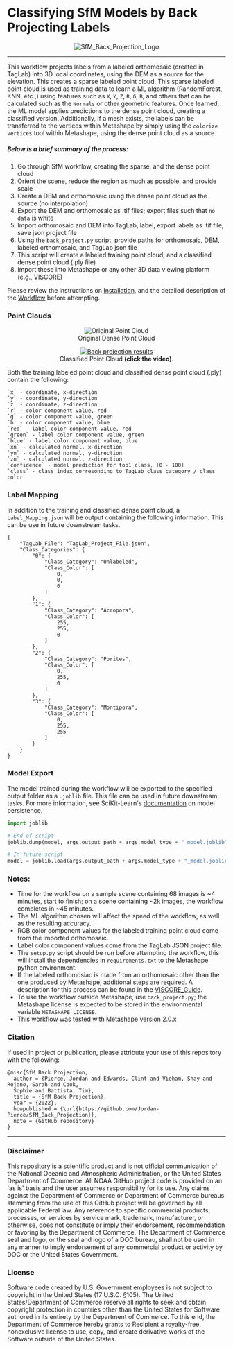 # Classifying SfM Models by Back Projecting Labels

<p align="center">
  <img src="./Figures/SfM_Back_Projection_Logo.png" alt="SfM_Back_Projection_Logo">
</p>

---

This workflow projects labels from a labeled orthomosaic (created in TagLab)
into 3D local coordinates, using the DEM as a source for the elevation. This creates a sparse 
labeled point cloud. This sparse labeled point cloud is used as training data to learn a ML 
algorithm (RandomForest, KNN, etc.,) using features such as `X`, `Y`, `Z`, `R`, `G`, `B`, and 
others that can be calculated such as the `Normals` or other geometric features. Once learned, 
the ML model applies predictions to the dense point cloud, creating a classified version. 
Additionally, if a mesh exists, the labels can be transferred to the vertices within Metashape 
by simply using the `colorize vertices` tool within Metashape, using the dense point cloud as a 
source. 

##### Below is a brief summary of the process:

1. Go through SfM workflow, creating the sparse, and the dense point cloud
2. Orient the scene, reduce the region as much as possible, and provide scale
3. Create a DEM and orthomosaic using the dense point cloud as the source (no interpolation)
4. Export the DEM and orthomosaic as .tif files; export files such that `no data` is white
5. Import orthomosaic and DEM into TagLab, label, export labels as .tif file, save json project file
6. Using the `back_project.py` script, provide paths for orthomosaic, DEM, labeled orthomosaic, and TagLab json file
7. This script will create a labeled training point cloud, and a classified dense point cloud (.ply file)
8. Import these into Metashape or any other 3D data viewing platform (e.g., VISCORE)

Please review the instructions on [Installation](./Tutorials/Installation_Guide.md), and the detailed description of 
the [Workflow](./Tutorials/Workflow.md) before attempting.

### Point Clouds

<p align="center">
  <img src="./Tutorials/Figures/Dense_Point_Cloud.PNG" alt="Original Point Cloud">
  <br>Original Dense Point Cloud
</p>

<p align="center">
  <a href="https://www.youtube.com/embed/DdXprSApgAw">
    <img src="/Tutorials/Figures/Back_Projection_Results.PNG" alt="Back projection results">
  </a>
  <br>Classified Point Cloud <b>(click the video)</b>.
</p>


Both the training labeled point cloud and classified dense point cloud (.ply) contain the following:

```
`x` - coordinate, x-direction
`y` - coordinate, y-direction 
`z` - coordinate, z-direction
`r` - color component value, red 
`g` - color component value, green 
`b` - color component value, blue  
`red` - label color component value, red  
`green` - label color component value, green
`blue` - label color component value, blue
`xn` - calculated normal, x-direction
`yn` - calculated normal, y-direction 
`zn` - calculated normal, z-direction
`confidence` - model prediction for top1 class, [0 - 100] 
`class` - class index corresonding to TagLab class category / class color
```

### Label Mapping

In addition to the training and classified dense point cloud, a `Label_Mapping.json` will be output containing the 
following information. This can be use in future downstream tasks.
```
{
    "TagLab_File": "TagLab_Project_File.json",
    "Class_Categories": {
        "0": {
            "Class_Category": "Unlabeled",
            "Class_Color": [
                0,
                0,
                0
            ]
        },
        "1": {
            "Class_Category": "Acropora",
            "Class_Color": [
                255,
                255,
                0
            ]
        },
        "2": {
            "Class_Category": "Porites",
            "Class_Color": [
                0,
                255,
                0
            ]
        },
        "3": {
            "Class_Category": "Montipora",
            "Class_Color": [
                0,
                255,
                255
            ]
        }
    }
}

```

### Model Export
The model trained during the workflow will be exported to the specified output folder as a `.joblib` file. This file
can be used in future downstream tasks. For more information, see SciKit-Learn's 
[documentation](https://scikit-learn.org/stable/model_persistence.html) on model persistence.
```python
import joblib

# End of script
joblib.dump(model, args.output_path + args.model_type + "_model.joblib")

# In future script
model = joblib.load(args.output_path + args.model_type + "_model.joblib")
```

### Notes:
- Time for the workflow on a sample scene containing 68 images is ~4 minutes, start to finish; on a scene containing ~2k
  images, the workflow completes in ~45 minutes. 
- The ML algorithm chosen will affect the speed of the workflow, as well as the resulting accuracy.
- RGB color component values for the labeled training point cloud come from the imported orthomosaic.
- Label color component values come from the TagLab JSON project file.
- The `setup.py` script should be run before attempting the workflow, this will install the dependencies in 
`requirements.txt` to the Metashape python environment.
- If the labeled orthomosiac is made from an orthomosaic other than the one produced by Metashape, additional steps are 
 required. A description for this process can be found in the [VISCORE_Guide](./Tutorials/VISCORE_Guide.md).
- To use the workflow outside Metashape, use `back_project.py`; the Metashape license is expected to be stored 
in the environmental variable `METASHAPE_LICENSE`.
- This workflow was tested with Metashape version 2.0.x

### Citation

If used in project or publication, please attribute your use of this repository with the following:
    
```
@misc{SfM Back Projection,
  author = {Pierce, Jordan and Edwards, Clint and Vieham, Shay and Rojano, Sarah and Cook, 
  Sophie and Battista, Tim},
  title = {SfM Back Projection},
  year = {2022},
  howpublished = {\url{https://github.com/Jordan-Pierce/SfM_Back_Projection}},
  note = {GitHub repository}
}
```
---

### Disclaimer

This repository is a scientific product and is not official communication of the National Oceanic and Atmospheric 
Administration, or the United States Department of Commerce. All NOAA GitHub project code is provided on an 'as is' 
basis and the user assumes responsibility for its use. Any claims against the Department of Commerce or Department of 
Commerce bureaus stemming from the use of this GitHub project will be governed by all applicable Federal law. Any 
reference to specific commercial products, processes, or services by service mark, trademark, manufacturer, or 
otherwise, does not constitute or imply their endorsement, recommendation or favoring by the Department of Commerce. 
The Department of Commerce seal and logo, or the seal and logo of a DOC bureau, shall not be used in any manner to imply 
endorsement of any commercial product or activity by DOC or the United States Government.


### License 

Software code created by U.S. Government employees is not subject to copyright in the United States (17 U.S.C. §105). 
The United States/Department of Commerce reserve all rights to seek and obtain copyright protection in countries other 
than the United States for Software authored in its entirety by the Department of Commerce. To this end, the Department 
of Commerce hereby grants to Recipient a royalty-free, nonexclusive license to use, copy, and create derivative works of 
the Software outside of the United States.
